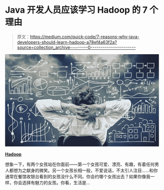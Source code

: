 # Java 开发人员应该学习 Hadoop 的 7 个理由

> 原文：<https://medium.com/quick-code/7-reasons-why-java-developers-should-learn-hadoop-a78ef4a63f2a?source=collection_archive---------0----------------------->

![](img/0c3c1a1c50277915bc3ce5ae339f1b81.png)

[**Hadoop**](https://www.mytectra.com/hadoop-training-in-bangalore.html)

想象一下，有两个女孩站在你面前——第一个女孩可爱、漂亮、有趣，有着任何男人都想为之献身的微笑。另一个女孩长相一般，不爱说话，不太引人注目……和你通常在餐馆收银台看到的女孩没什么不同。你会约哪个女孩出去？如果你像我一样，你会选择有魅力的女孩。你看，生活是…